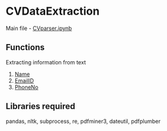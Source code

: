 # CVDataExtraction


Main file - [CVparser.ipynb](CVparser.ipynb)

## Functions

Extracting information from text
1. [Name](getName.py)
2. [EmailID](getEmail.py)
3. [PhoneNo](getPhone.py)

## Libraries required

pandas, nltk, subprocess, re, pdfminer3, dateutil, pdfplumber
